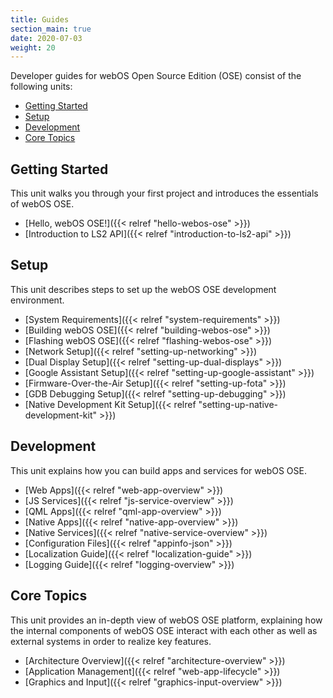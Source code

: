 ```yaml
---
title: Guides
section_main: true
date: 2020-07-03
weight: 20
---
```


Developer guides for webOS Open Source Edition (OSE) consist of the following units:

* [Getting Started](#getting-started)
* [Setup](#setup)
* [Development](#development)
* [Core Topics](#core-topics)

## Getting Started

This unit walks you through your first project and introduces the essentials of webOS OSE.

* [Hello, webOS OSE!]({{< relref "hello-webos-ose" >}})
* [Introduction to LS2 API]({{< relref "introduction-to-ls2-api" >}})

## Setup

This unit describes steps to set up the webOS OSE development environment.

* [System Requirements]({{< relref "system-requirements" >}})
* [Building webOS OSE]({{< relref "building-webos-ose" >}})
* [Flashing webOS OSE]({{< relref "flashing-webos-ose" >}})
* [Network Setup]({{< relref "setting-up-networking" >}})
* [Dual Display Setup]({{< relref "setting-up-dual-displays" >}})
* [Google Assistant Setup]({{< relref "setting-up-google-assistant" >}})
* [Firmware-Over-the-Air Setup]({{< relref "setting-up-fota" >}})
* [GDB Debugging Setup]({{< relref "setting-up-debugging" >}})
* [Native Development Kit Setup]({{< relref "setting-up-native-development-kit" >}})

## Development

This unit explains how you can build apps and services for webOS OSE.

* [Web Apps]({{< relref "web-app-overview" >}})
* [JS Services]({{< relref "js-service-overview" >}})
* [QML Apps]({{< relref "qml-app-overview" >}})
* [Native Apps]({{< relref "native-app-overview" >}})
* [Native Services]({{< relref "native-service-overview" >}})
* [Configuration Files]({{< relref "appinfo-json" >}})
* [Localization Guide]({{< relref "localization-guide" >}})
* [Logging Guide]({{< relref "logging-overview" >}})

## Core Topics

This unit provides an in-depth view of webOS OSE platform, explaining how the internal components of webOS OSE interact with each other as well as external systems in order to realize key features.

* [Architecture Overview]({{< relref "architecture-overview" >}})
* [Application Management]({{< relref "web-app-lifecycle" >}})
* [Graphics and Input]({{< relref "graphics-input-overview" >}})
